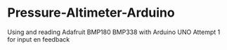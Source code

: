 # Pressure-Altimeter-Arduino
Using and reading Adafruit BMP180 BMP338 with Arduino UNO
  Attempt 1 for input en feedback
